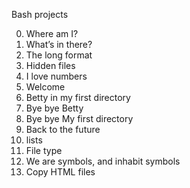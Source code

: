  Bash projects

0. Where am I?
1. What’s in there?
3. The long format
4. Hidden files
5. I love numbers
6. Welcome
7. Betty in my first directory
8. Bye bye Betty
9. Bye bye My first directory
10. Back to the future
11. lists
12. File type
13. We are symbols, and inhabit symbols
14. Copy HTML files
